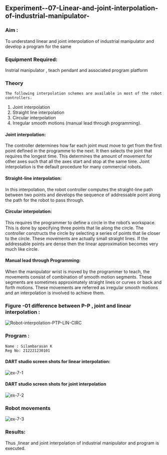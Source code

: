 
## Experiment--07-Linear-and-joint-interpolation-of-industrial-manipulator-

### Aim :

To understand linear and joint interpolation of industrial manipulator and develop a program for the same 
      
### Equipment Required: 

Instrial manipulator , teach pendant and associated program platform 
      
### Theory 
    The following interpolation schemes are available in most of the robot controllers.
1. Joint interpolation
2. Straight line interpolation
3. Circular interpolation
4. Irregular smooth motions (manual lead through programming).
#### Joint interpolation: 
The controller determines how far each joint must move to get from the first point defined in the programme to the next. It then selects the joint that
requires the longest time. This determines the amount of movement for other axes such that all the axes start and stop at the same time. Joint interpolation is the default procedure for many commercial robots.

#### Straight-line interpolation: 
In this interpolation, the robot controller computes the straight-line path between two points and develops the sequence of addressable point along the path for the robot to pass through.

#### Circular interpolation: 
This requires the programmer to define a circle in the
robot’s workspace. This is done by specifying three points that lie along the circle. The controller constructs the circle by selecting a series of points that lie closer to the circle. These movements are actually small straight lines. If the addressable points are dense then the linear approximation becomes very much like circle.


#### Manual lead through Programming: 
When the manipulator wrist is moved by the programmer to teach, the movements consist of combination of smooth motion segments. These segments are sometimes approximately straight lines or curves or back and forth motions. These movements are referred as irregular smooth motions and an interpolation is involved to achieve them.


### Figure -01 difference between P-P , joint and linear interpolation :

![Robot-interpolation-PTP-LIN-CIRC](https://user-images.githubusercontent.com/36288975/201615171-d0886aaa-8220-4b0c-8a1d-3d8a5c69c76a.png)



### Program : 
```
Name : Silambarasan K
Reg No: 212221230101
```
#### DART studio screen shots for linear interpolation: 

![ex-7-1](https://user-images.githubusercontent.com/94525786/203232254-088fe409-98ca-42d2-ac41-472ba39618d8.jpg)

#### DART studio screen shots for joint interpolation 
![ex-7-2](https://user-images.githubusercontent.com/94525786/203232323-533e226d-e35b-43cf-91b5-8bab9f4d2973.jpg)

### Robot movements 

![ex-7-3](https://user-images.githubusercontent.com/94525786/203232360-8cb46430-f3cb-4308-9053-acdbbce827a4.jpg)

### Results:  
Thus ,linear and joint interpolation of industrial manipulator and program is executed.
